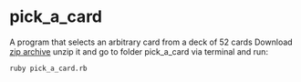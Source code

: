 # pick_a_card
A program that selects an arbitrary card from a deck of 52 cards
Download [zip archive](https://github.com/madmol/pick_a_card/archive/refs/heads/master.zip) unzip it and go to folder pick_a_card via terminal and run:

`ruby pick_a_card.rb`
